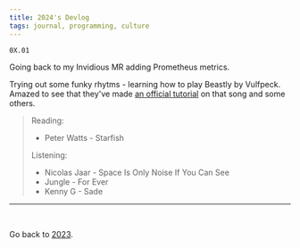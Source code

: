 ```yaml
---
title: 2024's Devlog
tags: journal, programming, culture
---
```


<!-- S05E14 -->

<!-- Learning `nftables` -->

```
0X.01
```

Going back to my Invidious MR adding Prometheus metrics.

Trying out some funky rhytms - learning how to play Beastly by Vulfpeck. Amazed
to see that they've made [an official
tutorial](https://www.youtube.com/watch?v=KQRV0c1KXYc) on that song and some
others.


>Reading:
>
>- Peter Watts - Starfish
>
>Listening:
>
>- Nicolas Jaar - Space Is Only Noise If You Can See
>- Jungle - For Ever
>- Kenny G - Sade

---

<br>

Go back to [2023](/2023).

<br>
